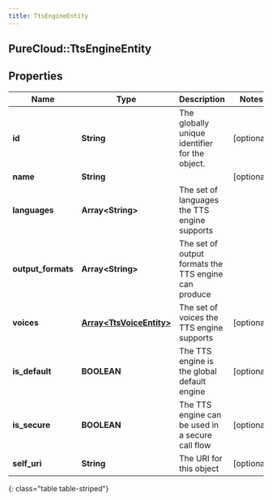 ```yaml
---
title: TtsEngineEntity
---
```

## PureCloud::TtsEngineEntity

## Properties

|Name | Type | Description | Notes|
|------------ | ------------- | ------------- | -------------|
| **id** | **String** | The globally unique identifier for the object. | [optional] |
| **name** | **String** |  | [optional] |
| **languages** | **Array&lt;String&gt;** | The set of languages the TTS engine supports | |
| **output_formats** | **Array&lt;String&gt;** | The set of output formats the TTS engine can produce | |
| **voices** | [**Array&lt;TtsVoiceEntity&gt;**](TtsVoiceEntity.html) | The set of voices the TTS engine supports | [optional] |
| **is_default** | **BOOLEAN** | The TTS engine is the global default engine | [optional] |
| **is_secure** | **BOOLEAN** | The TTS engine can be used in a secure call flow | [optional] |
| **self_uri** | **String** | The URI for this object | [optional] |
{: class="table table-striped"}



